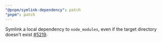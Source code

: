 ```yaml
---
"@pnpm/symlink-dependency": patch
"pnpm": patch
---
```


Symlink a local dependency to `node_modules`, even if the target directory doesn't exist [#5219](https://github.com/pnpm/pnpm/issues/5219).
